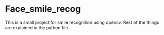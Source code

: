 # Face_smile_recog
This is a small project for smile recognition using opencv. Rest of the things are explained in the python file.
